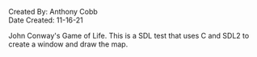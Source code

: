 Created By: Anthony Cobb  
Date Created: 11-16-21  

John Conway's Game of Life. This is a SDL test that uses C and SDL2 to
create a window and draw the map.

